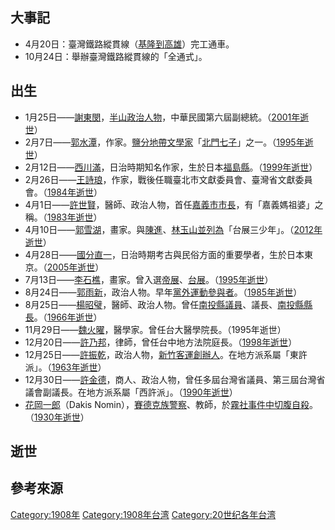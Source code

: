 ## 大事記

  - 4月20日：臺灣鐵路縱貫線（[基隆到](https://zh.wikipedia.org/wiki/基隆車站 "wikilink")[高雄](../Page/高雄港車站.md "wikilink")）完工通車。
  - 10月24日：舉辦臺灣鐵路縱貫線的「全通式」。

## 出生

  - 1月25日——[謝東閔](https://zh.wikipedia.org/wiki/謝東閔 "wikilink")，[半山政治人物](https://zh.wikipedia.org/wiki/半山 "wikilink")，中華民國第六屆副總統。（[2001年逝世](../Page/2001年臺灣.md "wikilink")）
  - 2月7日——[郭水潭](../Page/郭水潭.md "wikilink")，作家。[鹽分地帶文學家](../Page/鹽分地帶.md "wikilink")「[北門七子](../Page/北門七子.md "wikilink")」之一。（[1995年逝世](../Page/1995年臺灣.md "wikilink")）
  - 2月12日——[西川滿](../Page/西川滿.md "wikilink")，日治時期知名作家，生於日本[福島縣](https://zh.wikipedia.org/wiki/福島縣 "wikilink")。（[1999年逝世](../Page/1999年臺灣.md "wikilink")）
  - 2月26日——[王詩琅](../Page/王詩琅.md "wikilink")，作家，戰後任職臺北市文獻委員會、臺灣省文獻委員會。（[1984年逝世](../Page/1984年臺灣.md "wikilink")）
  - 4月1日——[許世賢](../Page/許世賢.md "wikilink")，醫師、政治人物，首任[嘉義市市長](../Page/嘉義市.md "wikilink")，有「嘉義媽祖婆」之稱。（[1983年逝世](../Page/1983年臺灣.md "wikilink")）
  - 4月10日——[郭雪湖](../Page/郭雪湖.md "wikilink")，畫家。與[陳進](https://zh.wikipedia.org/wiki/陳進 "wikilink")、[林玉山並列為](../Page/林玉山.md "wikilink")「台展三少年」。（[2012年逝世](../Page/2012年臺灣.md "wikilink")）
  - 4月28日——[國分直一](../Page/國分直一.md "wikilink")，日治時期考古與民俗方面的重要學者，生於日本東京。（[2005年逝世](../Page/2005年臺灣.md "wikilink")）
  - 7月13日——[李石樵](../Page/李石樵.md "wikilink")，畫家。曾入選[帝展](https://zh.wikipedia.org/wiki/帝國美術展覽會 "wikilink")、[台展](https://zh.wikipedia.org/wiki/台灣美術展覽會 "wikilink")。（[1995年逝世](../Page/1995年臺灣.md "wikilink")）
  - 8月24日——[郭雨新](../Page/郭雨新.md "wikilink")，政治人物。早年[黨外運動參與者](../Page/黨外運動.md "wikilink")。（[1985年逝世](../Page/1985年臺灣.md "wikilink")）
  - 8月25日——[楊昭璧](../Page/楊昭璧.md "wikilink")，醫師、政治人物。曾任[南投縣議員](../Page/南投縣.md "wikilink")、議長、[南投縣縣長](https://zh.wikipedia.org/wiki/南投縣縣長 "wikilink")。（[1966年逝世](../Page/1966年臺灣.md "wikilink")）
  - 11月29日——[魏火曜](../Page/魏火曜.md "wikilink")，醫學家。曾任台大醫學院長。（1995年逝世）
  - 12月20日——[許乃邦](https://zh.wikipedia.org/wiki/許乃邦 "wikilink")，律師，曾任台中地方法院庭長。（[1998年逝世](../Page/1998年臺灣.md "wikilink")）
  - 12月25日——[許振乾](https://zh.wikipedia.org/wiki/許振乾 "wikilink")，政治人物，[新竹客運創辦人](../Page/新竹客運.md "wikilink")。在地方派系屬「東許派」。（[1963年逝世](../Page/1963年臺灣.md "wikilink")）
  - 12月30日——[許金德](../Page/許金德.md "wikilink")，商人、政治人物，曾任多屆台灣省議員、第三屆台灣省議會副議長。在地方派系屬「西許派」。（[1990年逝世](../Page/1990年臺灣.md "wikilink")）
  - [花岡一郎](../Page/花岡一郎.md "wikilink")（Dakis
    Nomin），[賽德克族警察](../Page/賽德克族.md "wikilink")、教師，於[霧社事件中切腹自殺](../Page/霧社事件.md "wikilink")。（[1930年逝世](../Page/1930年臺灣.md "wikilink")）

## 逝世

## 參考來源

[Category:1908年](https://zh.wikipedia.org/wiki/Category:1908年 "wikilink")
[Category:1908年台湾](https://zh.wikipedia.org/wiki/Category:1908年台湾 "wikilink")
[Category:20世纪各年台湾](https://zh.wikipedia.org/wiki/Category:20世纪各年台湾 "wikilink")